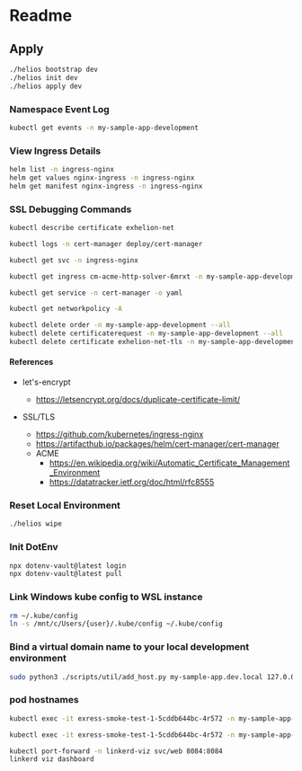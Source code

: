 # Readme

## Apply

```sh {"id":"01J17WWPWXXZZG0AGRYEKJHMVH"}
./helios bootstrap dev
./helios init dev
./helios apply dev
```

### Namespace Event Log

```sh {"id":"01J05ESR8R84GVER27PPDPM9NK"}
kubectl get events -n my-sample-app-development


```

### View Ingress Details

```sh {"id":"01J06F0F2EYSJ9J5269J1KHY0F"}
helm list -n ingress-nginx
helm get values nginx-ingress -n ingress-nginx
helm get manifest nginx-ingress -n ingress-nginx


```

### SSL Debugging Commands

```sh {"id":"01J06RB9MQYSTAKY5GG2RTKEKD"}
kubectl describe certificate exhelion-net


```

```sh {"id":"01J06RKSKXXE3YEMQK0NQHY92S"}
kubectl logs -n cert-manager deploy/cert-manager


```

```sh {"id":"01J06S1MYQDVJNCDWKTFQ84H5D"}
kubectl get svc -n ingress-nginx


```

```sh {"id":"01J06SKP9HK0DCG9YNME9HZJAP"}
kubectl get ingress cm-acme-http-solver-6mrxt -n my-sample-app-development -o yaml


```

```sh {"id":"01J06SQEFYCJ7NZPEWCZ9XZBMT"}
kubectl get service -n cert-manager -o yaml


```

```sh {"id":"01J06SRZWBNBPZ9XQJP12XH38V"}
kubectl get networkpolicy -A


```

```sh {"id":"01J06W99F02NNQSGY9TG91ZAWZ"}
kubectl delete order -n my-sample-app-development --all
kubectl delete certificaterequest -n my-sample-app-development --all
kubectl delete certificate exhelion-net-tls -n my-sample-app-development

```

#### References

- let's-encrypt

   - https://letsencrypt.org/docs/duplicate-certificate-limit/

- SSL/TLS

   - https://github.com/kubernetes/ingress-nginx
   - https://artifacthub.io/packages/helm/cert-manager/cert-manager
   - ACME
      - https://en.wikipedia.org/wiki/Automatic_Certificate_Management_Environment
      - https://datatracker.ietf.org/doc/html/rfc8555

### Reset Local Environment

```sh {"id":"01J0C67SDV9R5P7X81CAZ5M6ME"}
./helios wipe
```

### Init DotEnv

```sh {"id":"01J0GXEHY0JRTEAAJ6VZWG3A0A"}
npx dotenv-vault@latest login
npx dotenv-vault@latest pull 

```

### Link Windows kube config to WSL instance

```sh {"id":"01J10289TJ5TSF5CSW8ZB0DV2Z"}
rm ~/.kube/config
ln -s /mnt/c/Users/{user}/.kube/config ~/.kube/config

```

### Bind a virtual domain name to your local development environment

```sh {"id":"01J1JAS70B6NWJJ091G0C8T0BX"}
sudo python3 ./scripts/util/add_host.py my-sample-app.dev.local 127.0.0.1
```

### pod hostnames

```sh {"id":"01J1MWQND23ARD7YTAKH01Q4F1"}
kubectl exec -it exress-smoke-test-1-5cddb644bc-4r572 -n my-sample-app-dev -- curl http://service-b.your-namespace.svc.cluster.local


```

```sh {"id":"01J1MWVGYRBX153HXC7Q7K53PM"}
kubectl exec -it exress-smoke-test-1-5cddb644bc-4r572 -n my-sample-app-dev -- cat /etc/hostname

```

```sh {"id":"01J1QCZ0KMMVG5VZBHAV503JE7"}
kubectl port-forward -n linkerd-viz svc/web 8084:8084
linkerd viz dashboard
```

```sh {"id":"01J1QCZHX1NTNVEZBQYRP282H3"}

```
